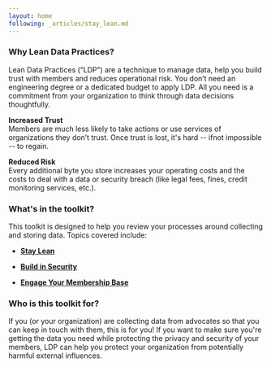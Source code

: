 ```yaml
---
layout: home
following: _articles/stay_lean.md
---
```


### Why Lean Data Practices?

Lean Data Practices (“LDP”) are a technique to manage data, help you build trust with members and reduces operational risk. You don’t need an engineering degree or a dedicated budget to apply LDP.  All you need is a commitment from your organization to think through data decisions thoughtfully. 

**Increased Trust**<br/>
Members are much less likely to take actions or use services of organizations they don’t trust. Once trust is lost, it's hard -- ifnot impossible -- to regain.

**Reduced Risk**<br/>
Every additional byte you store increases your operating costs and the costs to deal with a data or security breach (like legal fees, fines, credit monitoring services, etc.).

### What's in the toolkit?

This toolkit is designed to help you review your processes around collecting and storing data. Topics covered include:
* [**Stay Lean**](https://melechuga.github.io/lean-data-practices/stay_lean/)
  
* [**Build in Security**](https://melechuga.github.io/lean-data-practices/build_in_security/)
    
* [**Engage Your Membership Base**](https://melechuga.github.io/lean-data-practices/engage_membership/)
 
### Who is this toolkit for?

<p>If you (or your organization) are collecting data from advocates so that you can keep in touch with them, this is for you! If you want to make sure you're getting the data you need while protecting the privacy and security of your members, LDP can help you protect your organization from potentially harmful external influences.</p>

 
